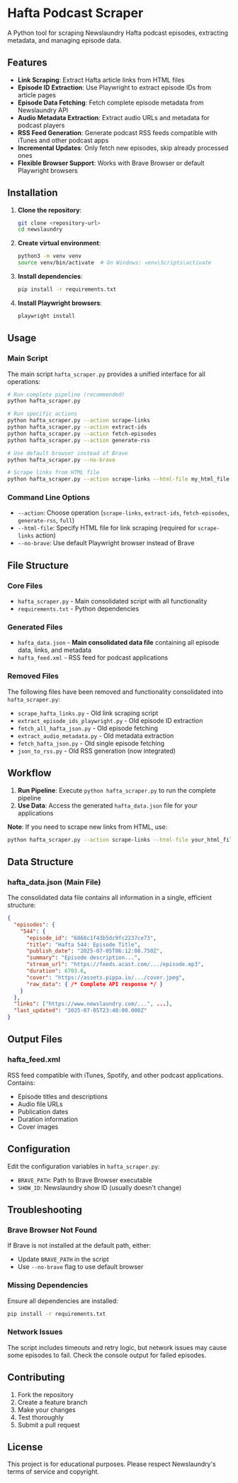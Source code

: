 # Hafta Podcast Scraper

A Python tool for scraping Newslaundry Hafta podcast episodes, extracting metadata, and managing episode data.

## Features

- **Link Scraping**: Extract Hafta article links from HTML files
- **Episode ID Extraction**: Use Playwright to extract episode IDs from article pages
- **Episode Data Fetching**: Fetch complete episode metadata from Newslaundry API
- **Audio Metadata Extraction**: Extract audio URLs and metadata for podcast players
- **RSS Feed Generation**: Generate podcast RSS feeds compatible with iTunes and other podcast apps
- **Incremental Updates**: Only fetch new episodes, skip already processed ones
- **Flexible Browser Support**: Works with Brave Browser or default Playwright browsers

## Installation

1. **Clone the repository**:
   ```bash
   git clone <repository-url>
   cd newslaundry
   ```

2. **Create virtual environment**:
   ```bash
   python3 -m venv venv
   source venv/bin/activate  # On Windows: venv\Scripts\activate
   ```

3. **Install dependencies**:
   ```bash
   pip install -r requirements.txt
   ```

4. **Install Playwright browsers**:
   ```bash
   playwright install
   ```

## Usage

### Main Script

The main script `hafta_scraper.py` provides a unified interface for all operations:

```bash
# Run complete pipeline (recommended)
python hafta_scraper.py

# Run specific actions
python hafta_scraper.py --action scrape-links
python hafta_scraper.py --action extract-ids
python hafta_scraper.py --action fetch-episodes
python hafta_scraper.py --action generate-rss

# Use default browser instead of Brave
python hafta_scraper.py --no-brave

# Scrape links from HTML file
python hafta_scraper.py --action scrape-links --html-file my_html_file.html
```

### Command Line Options

- `--action`: Choose operation (`scrape-links`, `extract-ids`, `fetch-episodes`, `generate-rss`, `full`)
- `--html-file`: Specify HTML file for link scraping (required for `scrape-links` action)
- `--no-brave`: Use default Playwright browser instead of Brave

## File Structure

### Core Files

- `hafta_scraper.py` - Main consolidated script with all functionality
- `requirements.txt` - Python dependencies

### Generated Files

- `hafta_data.json` - **Main consolidated data file** containing all episode data, links, and metadata
- `hafta_feed.xml` - RSS feed for podcast applications



### Removed Files

The following files have been removed and functionality consolidated into `hafta_scraper.py`:
- `scrape_hafta_links.py` - Old link scraping script
- `extract_episode_ids_playwright.py` - Old episode ID extraction
- `fetch_all_hafta_json.py` - Old episode fetching
- `extract_audio_metadata.py` - Old metadata extraction
- `fetch_hafta_json.py` - Old single episode fetching
- `json_to_rss.py` - Old RSS generation (now integrated)

## Workflow

1. **Run Pipeline**: Execute `python hafta_scraper.py` to run the complete pipeline
2. **Use Data**: Access the generated `hafta_data.json` file for your applications

**Note**: If you need to scrape new links from HTML, use:
```bash
python hafta_scraper.py --action scrape-links --html-file your_html_file.html
```

## Data Structure

### hafta_data.json (Main File)
The consolidated data file contains all information in a single, efficient structure:

```json
{
  "episodes": {
    "544": {
      "episode_id": "6868c1f43b5dc9fc2237ce73",
      "title": "Hafta 544: Episode Title",
      "publish_date": "2025-07-05T06:12:08.750Z",
      "summary": "Episode description...",
      "stream_url": "https://feeds.acast.com/.../episode.mp3",
      "duration": 6703.6,
      "cover": "https://assets.pippa.io/.../cover.jpeg",
      "raw_data": { /* Complete API response */ }
    }
  },
  "links": ["https://www.newslaundry.com/...", ...],
  "last_updated": "2025-07-05T23:48:00.000Z"
}
```

## Output Files

### hafta_feed.xml
RSS feed compatible with iTunes, Spotify, and other podcast applications. Contains:
- Episode titles and descriptions
- Audio file URLs
- Publication dates
- Duration information
- Cover images

## Configuration

Edit the configuration variables in `hafta_scraper.py`:

- `BRAVE_PATH`: Path to Brave Browser executable
- `SHOW_ID`: Newslaundry show ID (usually doesn't change)

## Troubleshooting

### Brave Browser Not Found
If Brave is not installed at the default path, either:
- Update `BRAVE_PATH` in the script
- Use `--no-brave` flag to use default browser

### Missing Dependencies
Ensure all dependencies are installed:
```bash
pip install -r requirements.txt
```

### Network Issues
The script includes timeouts and retry logic, but network issues may cause some episodes to fail. Check the console output for failed episodes.

## Contributing

1. Fork the repository
2. Create a feature branch
3. Make your changes
4. Test thoroughly
5. Submit a pull request

## License

This project is for educational purposes. Please respect Newslaundry's terms of service and copyright. 